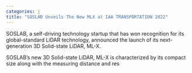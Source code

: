 ```yaml
---
categories: j
title: "SOSLAB Unveils The New MLX at IAA TRANSPORTATION 2022"
---
```

SOSLAB, a self-driving technology startup that has won recognition for its global-standard LiDAR technology, announced the launch of its next-generation 3D Solid-state LiDAR, ML-X.

SOSLAB’s new 3D Solid-state LiDAR, ML-X is characterized by its compact size along with the measuring distance and res
